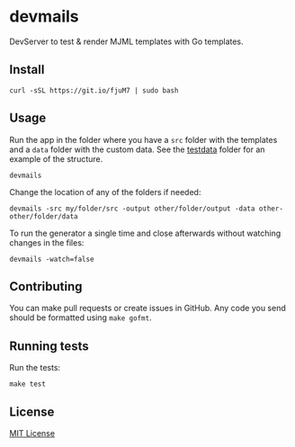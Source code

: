 
# devmails

DevServer to test & render MJML templates with Go templates.


## Install

```shell
curl -sSL https://git.io/fjuM7 | sudo bash
```


## Usage

Run the app in the folder where you have a `src` folder with the templates and a `data` folder with the custom data. See the [testdata](cmd/devmails/testdata) folder for an example of the structure.

```shell
devmails
```


Change the location of any of the folders if needed:

```shell
devmails -src my/folder/src -output other/folder/output -data other-other/folder/data
```


To run the generator a single time and close afterwards without watching changes in the files:

```shell
devmails -watch=false
```


## Contributing

You can make pull requests or create issues in GitHub. Any code you send should be formatted using `make gofmt`.


## Running tests

Run the tests:

```shell
make test
```


## License

[MIT License](LICENSE)
